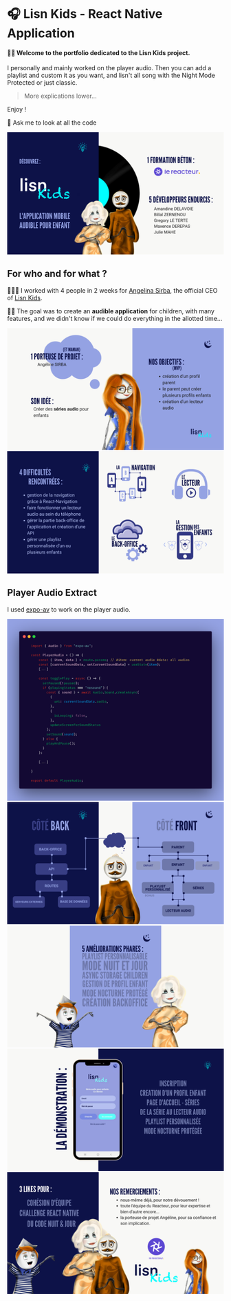 # 🎧 Lisn Kids - React Native Application

####  👋🏼 Welcome to the portfolio dedicated to the Lisn Kids project.
I personally and mainly worked on the player audio. Then you can add a playlist and custom it as you want, and lisn't  all song with the Night Mode Protected or just classic. 
> More explications lower... 

Enjoy !
 
👀 Ask me to look at all the code

![LisnKids01](/assets/img/01.png)
## For who and for what ?

🏋🏼‍♂️ I worked with 4 people in 2 weeks for [Angelina Sirba](https://www.linkedin.com/in/angeline-sirba-b8b242150/), the official CEO of [Lisn Kids](https://www.instagram.com/lisnkids_fr/).

👶🏼 The goal was to create an **audible application** for children, with many features, and we didn't know if we could do everything in the allotted time...
 
![LisnKids02](/assets/img/02.png)
![LisnKids03](/assets/img/03.png)
## Player Audio Extract

I used [expo-av](https://docs.expo.io/versions/latest/sdk/av/) to work on the player audio.

![CodeCarbon](/assets/img/carbon01.png)
![LisnKids05](/assets/img/05.png)
![LisnKids06](/assets/img/06.png)
![LisnKids07](/assets/img/07.png)
![LisnKids08](/assets/img/08.png)
